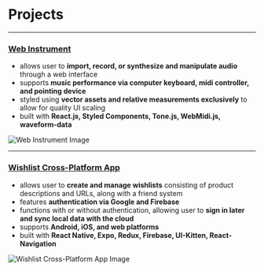 # Projects

---

### [Web Instrument](https://github.com/adamhari/piano-roll)

- allows user to **import, record, or synthesize and manipulate audio** through a web interface
- supports **music performance via computer keyboard, midi controller, and pointing device**
- styled using **vector assets and relative measurements exclusively** to allow for quality UI scaling
- built with **React.js, Styled Components, Tone.js, WebMidi.js, waveform-data**

![Web Instrument Image](https://i.imgur.com/cgVdPaj.png)

---

### [Wishlist Cross-Platform App](https://play.google.com/store/apps/details?id=com.adamhari.wishingwell)

- allows user to **create and manage wishlists** consisting of product descriptions and URLs, along with a friend system
- features **authentication via Google and Firebase**
- functions with or without authentication, allowing user to **sign in later and sync local data with the cloud**
- supports **Android, iOS, and web platforms**
- built with **React Native, Expo, Redux, Firebase, UI-Kitten, React-Navigation**

![Wishlist Cross-Platform App Image](https://i.imgur.com/xtaICvn.png)


